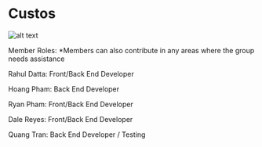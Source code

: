 # Custos


![alt text](https://www.custostech.com/wp-content/uploads/2019/04/custos-logo-large.png)


Member Roles:   *Members can also contribute in any areas where the group needs assistance

Rahul Datta: Front/Back End Developer

Hoang Pham: Back End Developer

Ryan Pham: Front/Back End Developer

Dale Reyes: Front/Back End Developer

Quang Tran: Back End Developer / Testing

